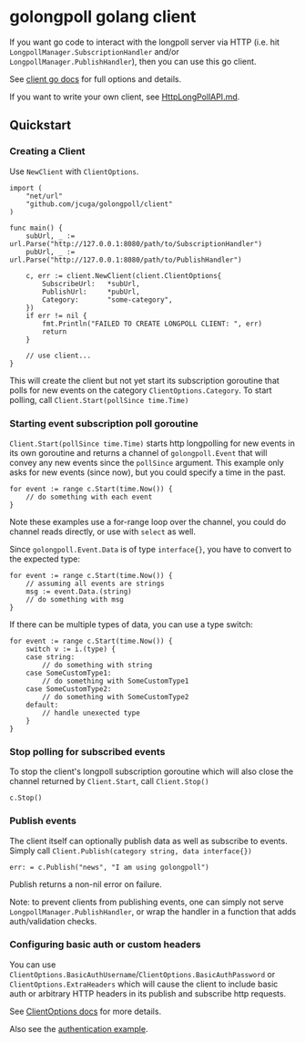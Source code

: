 # golongpoll golang client
If you want go code to interact with the longpoll server via HTTP (i.e. hit `LongpollManager.SubscriptionHandler` and/or `LongpollManager.PublishHandler`), then you can use this go client.

See [client go docs](https://pkg.go.dev/github.com/jcuga/golongpoll/client) for full options and details.

If you want to write your own client, see [HttpLongPollAPI.md](HttpLongPollAPI.md).

## Quickstart

### Creating a Client
Use `NewClient` with `ClientOptions`.
```
import (
    "net/url"
	"github.com/jcuga/golongpoll/client"
)

func main() {
	subUrl, _ := url.Parse("http://127.0.0.1:8080/path/to/SubscriptionHandler")
    pubUrl, _ := url.Parse("http://127.0.0.1:8080/path/to/PublishHandler")

    c, err := client.NewClient(client.ClientOptions{
        SubscribeUrl:   *subUrl,
        PublishUrl:     *pubUrl,
        Category:       "some-category",
    })
    if err != nil {
        fmt.Println("FAILED TO CREATE LONGPOLL CLIENT: ", err)
        return
    }

    // use client...
}
```
This will create the client but not yet start its subscription goroutine that polls for new events on the category `ClientOptions.Category`.  To start polling, call `Client.Start(pollSince time.Time)`

### Starting event subscription poll goroutine
`Client.Start(pollSince time.Time)` starts http longpolling for new events in its own goroutine and returns a channel of `golongpoll.Event` that will convey any new events since the `pollSince` argument.  This example only asks for new events (since now), but you could specify a time in the past.

```
for event := range c.Start(time.Now()) {
    // do something with each event
}
```

Note these examples use a for-range loop over the channel, you could do channel reads directly, or use with `select` as well.

Since `golongpoll.Event.Data` is of type `interface{}`, you have to convert to the expected type:
```
for event := range c.Start(time.Now()) {
    // assuming all events are strings
    msg := event.Data.(string)
    // do something with msg
}
```

If there can be multiple types of data, you can use a type switch:
```
for event := range c.Start(time.Now()) {
    switch v := i.(type) {
    case string:
        // do something with string
    case SomeCustomType1:
        // do something with SomeCustomType1
    case SomeCustomType2:
        // do something with SomeCustomType2
    default:
        // handle unexected type
    }
}
```

### Stop polling for subscribed events
To stop the client's longpoll subscription goroutine which will also close the channel returned by `Client.Start`, call `Client.Stop()`
```
c.Stop()
```

### Publish events
The client itself can optionally publish data as well as subscribe to events.  Simply call `Client.Publish(category string, data interface{})`

```
err: = c.Publish("news", "I am using golongpoll")
```

Publish returns a non-nil error on failure.

Note: to prevent clients from publishing events, one can simply not serve `LongpollManager.PublishHandler`, or wrap the handler in a function that adds auth/validation checks.

### Configuring basic auth or custom headers
You can use `ClientOptions.BasicAuthUsername`/`ClientOptions.BasicAuthPassword` or `ClientOptions.ExtraHeaders` which will cause the client to include basic auth or arbitrary HTTP headers in its publish and subscribe http requests.

See [ClientOptions docs](https://pkg.go.dev/github.com/jcuga/golongpoll/client#ClientOptions) for more details.

Also see the [authentication example](examples/authentication/auth.go).
